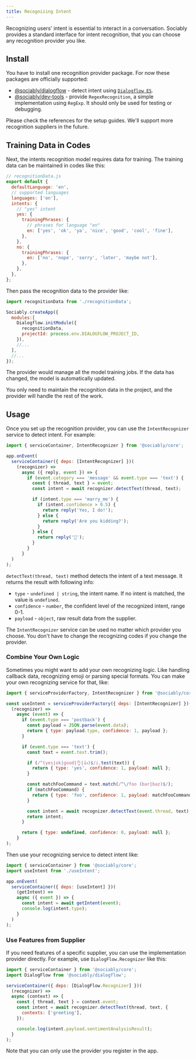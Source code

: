 ```yaml
---
title: Recognizing Intent
---
```


Recognizing users' intent is essential to interact in a conversation.
Sociably provides a standard interface for intent recognition,
that you can choose any recognition provider you like.

## Install

You have to install one recognition provider package.
For now these packages are officially supported:

- [@sociably/dialogflow](pathname:///api/modules/dialogflow) - detect intent using [`Dialogflow ES`](https://cloud.google.com/dialogflow/es/docs).
- [@sociably/dev-tools](pathname:///api/modules/dev_tools#regexp-intent-recognition) - provide `RegexRecognition`, a simple implementation using `RegExp`. It should only be used for testing or debugging.

Please check the references for the setup guides.
We'll support more recognition suppliers in the future.

## Training Data in Codes

Next, the intents recognition model requires data for training.
The training data can be maintained in codes like this:

```js
// recognitionData.js
export default {
  defaultLanguage: 'en',
  // supported languages 
  languages: ['en'],
  intents: {
    // "yes" intent
    yes: {
      trainingPhrases: {
        // phrases for language "en"
        en: ['yes', 'ok', 'ya', 'nice', 'good', 'cool', 'fine'],
      },
    },
    no: {
      trainingPhrases: {
        en: ['no', 'nope', 'sorry', 'later', 'maybe not'],
      },
    },
  },
};
```

Then pass the recognition data to the provider like:

```js
import recognitionData from './recognitionData';

Sociably.createApp({
  modules:[
    Dialogflow.initModule({
      recognitionData,
      projectId: process.env.DIALOGFLOW_PROJECT_ID,
    }),
    //...
  ],
  //...
});
```

The provider would manage all the model training jobs.
If the data has changed, the model is automatically updated.

You only need to maintain the recognition data in the project,
and the provider will handle the rest of the work.

## Usage

Once you set up the recognition provider,
you can use the `IntentRecognizer` service to detect intent.
For example:

```js
import { serviceContainer, IntentRecognizer } from '@sociably/core';

app.onEvent(
  serviceContainer({ deps: [IntentRecognizer] })(
    (recognizer) =>
      async ({ reply, event }) => {
        if (event.category === 'message' && event.type === 'text') {
          const { thread, text } = event;
          const intent = await recognizer.detectText(thread, text);

          if (intent.type === 'marry_me') {
            if (intent.confidence > 0.5) {
              return reply('Yes, I do!');
            } else {
              return reply('Are you kidding?');
            }
          } else {
            return reply('🙂');
          }
        }
      }
  )
);
```

`detectText(thread, text)` method detects the intent of a text message.
It returns the result with following info:

- `type` - `undefined | string`, the intent name. If no intent is matched, the value is `undefined`.
- `confidence` - `number`, the confident level of the recognized intent, range 0-1.
- `payload` - `object`, raw result data from the supplier.

The `IntentRecognizer` service can be used no matter which provider you choose.
You don't have to change the recognizing codes if you change the provider.

### Combine Your Own Logic

Sometimes you might want to add your own recognizing logic.
Like handling callback data, recognizing emoji or parsing special formats.
You can make your own recognizing service for that, like:

```js
import { serviceProviderFactory, IntentRecognizer } from '@sociably/core';

const useIntent = serviceProviderFactory({ deps: [IntentRecognizer] })(
  (recognizer) =>
    async (event) => {
      if (event.type === 'postback') {
        const payload = JSON.parse(event.data);
        return { type: payload.type, confidence: 1, payload };
      }

      if (event.type === 'text') {
        const text = event.text.trim();

        if (/^(yes|ok|good|👌|👍)$/i.test(text)) {
          return { type: 'yes', confidence: 1, payload: null };
        }

        const matchFooCommand = text.match(/^\/foo (bar|baz)$/);
        if (matchFooCommand) {
          return { type: 'foo', confidence: 1, payload: matchFooCommand[1] };
        }

        const intent = await recognizer.detectText(event.thread, text);
        return intent;
      }

      return { type: undefined, confidence: 0, payload: null };
    }
);
```

Then use your recognizing service to detect intent like:

```js
import { serviceContainer } from '@sociably/core';
import useIntent from './useIntent';

app.onEvent(
  serviceContainer({ deps: [useIntent] })(
    (getIntent) =>
    async ({ event }) => {
      const intent = await getIntent(event);
      console.log(intent.type);
    }
  )
);
```

### Use Features from Supplier

If you need features of a specific supplier,
you can use the implementation provider directly.
For example, use `DialogFlow.Recognizer` like this:

```js
import { serviceContainer } from '@sociably/core';
import DialogFlow from '@sociably/dialogflow';

serviceContainer({ deps: [DialogFlow.Recognizer] })(
  (recognizer) =>
  async (context) => {
    const { thread, text } = context.event;
    const intent = await recognizer.detectText(thread, text, {
      contexts: ['greeting'],
    });

    console.log(intent.payload.sentimentAnalysisResult);
  }
);
```

Note that you can only use the provider you register in the app.
